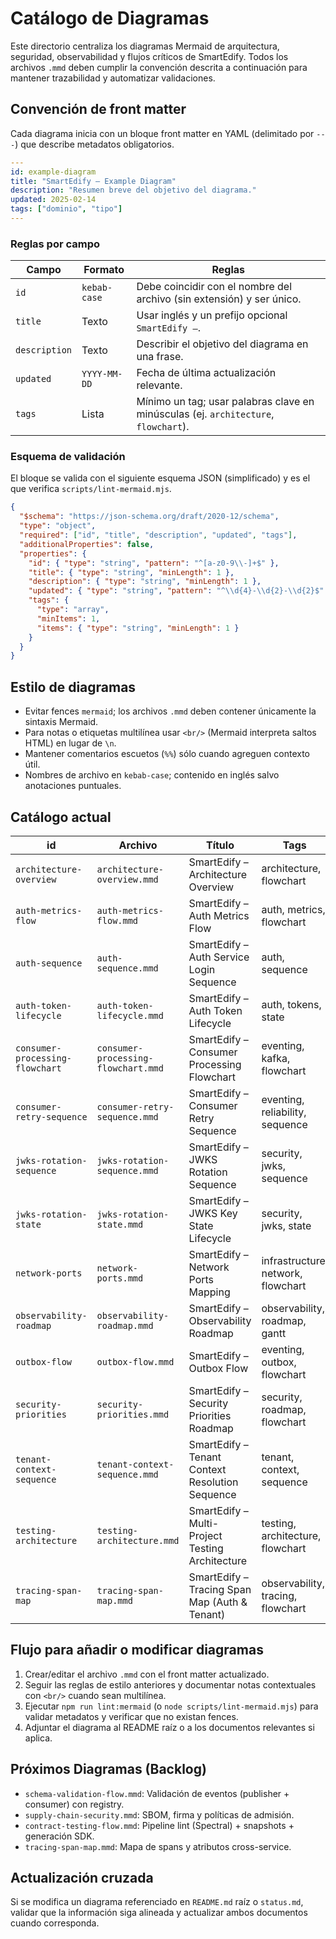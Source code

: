 # Catálogo de Diagramas

Este directorio centraliza los diagramas Mermaid de arquitectura, seguridad, observabilidad y flujos críticos de SmartEdify. Todos los archivos `.mmd` deben cumplir la convención descrita a continuación para mantener trazabilidad y automatizar validaciones.

## Convención de front matter
Cada diagrama inicia con un bloque front matter en YAML (delimitado por `---`) que describe metadatos obligatorios.

```yaml
---
id: example-diagram
title: "SmartEdify – Example Diagram"
description: "Resumen breve del objetivo del diagrama."
updated: 2025-02-14
tags: ["dominio", "tipo"]
---
```

### Reglas por campo
| Campo | Formato | Reglas |
| --- | --- | --- |
| `id` | `kebab-case` | Debe coincidir con el nombre del archivo (sin extensión) y ser único. |
| `title` | Texto | Usar inglés y un prefijo opcional `SmartEdify –`. |
| `description` | Texto | Describir el objetivo del diagrama en una frase. |
| `updated` | `YYYY-MM-DD` | Fecha de última actualización relevante. |
| `tags` | Lista | Mínimo un tag; usar palabras clave en minúsculas (ej. `architecture`, `flowchart`). |

### Esquema de validación
El bloque se valida con el siguiente esquema JSON (simplificado) y es el que verifica `scripts/lint-mermaid.mjs`.

```json
{
  "$schema": "https://json-schema.org/draft/2020-12/schema",
  "type": "object",
  "required": ["id", "title", "description", "updated", "tags"],
  "additionalProperties": false,
  "properties": {
    "id": { "type": "string", "pattern": "^[a-z0-9\\-]+$" },
    "title": { "type": "string", "minLength": 1 },
    "description": { "type": "string", "minLength": 1 },
    "updated": { "type": "string", "pattern": "^\\d{4}-\\d{2}-\\d{2}$" },
    "tags": {
      "type": "array",
      "minItems": 1,
      "items": { "type": "string", "minLength": 1 }
    }
  }
}
```

## Estilo de diagramas
- Evitar fences ```mermaid```; los archivos `.mmd` deben contener únicamente la sintaxis Mermaid.
- Para notas o etiquetas multilínea usar `<br/>` (Mermaid interpreta saltos HTML) en lugar de `\n`.
- Mantener comentarios escuetos (`%%`) sólo cuando agreguen contexto útil.
- Nombres de archivo en `kebab-case`; contenido en inglés salvo anotaciones puntuales.

## Catálogo actual
| id | Archivo | Título | Tags |
| --- | --- | --- | --- |
| `architecture-overview` | `architecture-overview.mmd` | SmartEdify – Architecture Overview | architecture, flowchart |
| `auth-metrics-flow` | `auth-metrics-flow.mmd` | SmartEdify – Auth Metrics Flow | auth, metrics, flowchart |
| `auth-sequence` | `auth-sequence.mmd` | SmartEdify – Auth Service Login Sequence | auth, sequence |
| `auth-token-lifecycle` | `auth-token-lifecycle.mmd` | SmartEdify – Auth Token Lifecycle | auth, tokens, state |
| `consumer-processing-flowchart` | `consumer-processing-flowchart.mmd` | SmartEdify – Consumer Processing Flowchart | eventing, kafka, flowchart |
| `consumer-retry-sequence` | `consumer-retry-sequence.mmd` | SmartEdify – Consumer Retry Sequence | eventing, reliability, sequence |
| `jwks-rotation-sequence` | `jwks-rotation-sequence.mmd` | SmartEdify – JWKS Rotation Sequence | security, jwks, sequence |
| `jwks-rotation-state` | `jwks-rotation-state.mmd` | SmartEdify – JWKS Key State Lifecycle | security, jwks, state |
| `network-ports` | `network-ports.mmd` | SmartEdify – Network Ports Mapping | infrastructure, network, flowchart |
| `observability-roadmap` | `observability-roadmap.mmd` | SmartEdify – Observability Roadmap | observability, roadmap, gantt |
| `outbox-flow` | `outbox-flow.mmd` | SmartEdify – Outbox Flow | eventing, outbox, flowchart |
| `security-priorities` | `security-priorities.mmd` | SmartEdify – Security Priorities Roadmap | security, roadmap, flowchart |
| `tenant-context-sequence` | `tenant-context-sequence.mmd` | SmartEdify – Tenant Context Resolution Sequence | tenant, context, sequence |
| `testing-architecture` | `testing-architecture.mmd` | SmartEdify – Multi-Project Testing Architecture | testing, architecture, flowchart |
| `tracing-span-map` | `tracing-span-map.mmd` | SmartEdify – Tracing Span Map (Auth & Tenant) | observability, tracing, flowchart |

## Flujo para añadir o modificar diagramas
1. Crear/editar el archivo `.mmd` con el front matter actualizado.
2. Seguir las reglas de estilo anteriores y documentar notas contextuales con `<br/>` cuando sean multilínea.
3. Ejecutar `npm run lint:mermaid` (o `node scripts/lint-mermaid.mjs`) para validar metadatos y verificar que no existan fences.
4. Adjuntar el diagrama al README raíz o a los documentos relevantes si aplica.

## Próximos Diagramas (Backlog)
- `schema-validation-flow.mmd`: Validación de eventos (publisher + consumer) con registry.
- `supply-chain-security.mmd`: SBOM, firma y políticas de admisión.
- `contract-testing-flow.mmd`: Pipeline lint (Spectral) + snapshots + generación SDK.
- `tracing-span-map.mmd`: Mapa de spans y atributos cross-service.

## Actualización cruzada
Si se modifica un diagrama referenciado en `README.md` raíz o `status.md`, validar que la información siga alineada y actualizar ambos documentos cuando corresponda.
